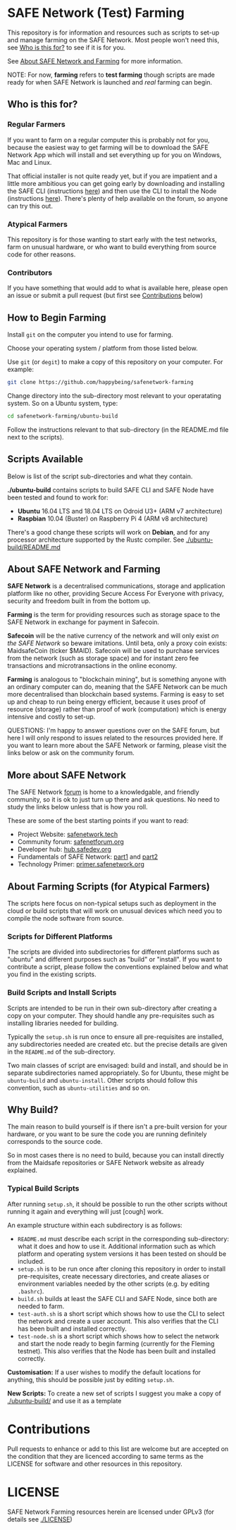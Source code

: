 # SAFE Network (Test) Farming

This repository is for information and resources such as scripts to set-up and manage farming on the SAFE Network. Most people won't need this, see [Who is this for?](#who-is-this-for) to see if it is for you.

See [About SAFE Network and Farming](#about-safe-network-and-farming) for more information.

NOTE: For now, **farming** refers to **test farming** though scripts are made ready for when SAFE Network is launched and *real* farming can begin.

## Who is this for?

### Regular Farmers
If you want to farm on a regular computer this is probably not for you, because the easiest way to get farming will be to download the SAFE Network App which will install and set everything up for you on Windows, Mac and Linux.

That official installer is not quite ready yet, but if you are impatient and a little more ambitious you can get going early by downloading and installing the SAFE CLI (instructions [here](https://github.com/maidsafe/sn_api/blob/master/sn_cli/README.md#download)) and then use the CLI to install the Node (instructions [here](https://github.com/maidsafe/sn_api/blob/master/sn_cli/README.md#node-install)). There's plenty of help available on the forum, so anyone can try this out.

### Atypical Farmers
This repository is for those wanting to start early with the test networks, farm on unusual hardware, or who want to build everything from source code for other reasons.

### Contributors
If you have something that would add to what is available here, please open an issue or submit a pull request (but first see [Contributions](#contributions) below)

## How to Begin Farming
Install `git` on the computer you intend to use for farming.

Choose your operating system / platform from those listed below.

Use `git` (or `degit`) to make a copy of this repository on your computer. For example:
```bash
git clone https://github.com/happybeing/safenetwork-farming
```
Change directory into the sub-directory most relevant to your operatating system. So on a Ubuntu system, type:

```bash
cd safenetwork-farming/ubuntu-build
```

Follow the instructions relevant to that sub-directory (in the README.md file next to the scripts).

## Scripts Available

Below is list of the script sub-directories and what they contain.

**./ubuntu-build** contains scripts to build SAFE CLI and SAFE Node have been tested and found to work for:

  - **Ubuntu** 16.04 LTS and 18.04 LTS on Odroid U3+ (ARM v7 architecture)
  - **Raspbian** 10.04 (Buster) on Raspberry Pi 4 (ARM v8 architecture)

  There's a good change these scripts will work on **Debian**, and for any processor architecture supported by the Rustc compiler. See [./ubuntu-build/README.md](./ubuntu-build/README.md)

## About SAFE Network and Farming
**SAFE Network** is a decentralised communications, storage and application platform like no other, providing Secure Access For Everyone with privacy, security and freedom built in from the bottom up.

**Farming** is the term for providing resources such as storage space to the SAFE Network in exchange for payment in Safecoin.

**Safecoin** will be the native currency of the network and will only exist *on the SAFE Network* so beware imitations. Until beta, only a proxy coin exists: MaidsafeCoin (ticker $MAID). Safecoin will be used to purchase services from the network (such as storage space) and for instant zero fee transactions and microtransactions in the online economy.

**Farming** is analogous to "blockchain mining", but is something anyone with an ordinary computer can do, meaning that the SAFE Network can be much more decentralised than blockchain based systems. Farming is easy to set up and cheap to run being energy efficient, because it uses proof of resource (storage) rather than proof of work (computation) which is energy intensive and costly to set-up.

QUESTIONS: I'm happy to answer questions over on the SAFE forum, but here I will only respond to issues related to the resources provided here. If you want to learn more about the SAFE Network or farming, please visit the links below or ask on the community forum.

## More about SAFE Network
The SAFE Network [forum](https://safenetforum.org) is home to a knowledgable, and friendly community, so it is ok to just turn up there and ask questions. No need to study the links below unless that is how you roll.

These are some of the best starting points if you want to read:

- Project Website: [safenetwork.tech](https://safenetwork.tech)
- Community forum: [safenetforum.org](https://safenetforum.org)
- Developer hub: [hub.safedev.org](https://hub.safedev.org/)
- Fundamentals of SAFE Network: [part1](https://safenetforum.org/t/founding-fundamentals-part-1/28615?u=happybeing) and [part2](https://safenetforum.org/t/founding-fundamentals-part-2/28614?u=happybeing)
- Technology Primer: [primer.safenetwork.org](https://primer.safenetwork.org)

## About Farming Scripts (for Atypical Farmers)

The scripts here focus on non-typical setups such as deployment in the cloud or build scripts that will work on unusual devices which need you to compile the node software from source.

### Scripts for Different Platforms
The scripts are divided into subdirectories for different platforms such as "ubuntu" and different purposes such as "build" or "install". If you want to contribute a script, please follow the conventions explained below and what you find in the existing scripts.

### Build Scripts and Install Scripts

Scripts are intended to be run in their own sub-directory after creating a copy on your computer. They should handle any pre-requisites such as installing libraries needed for building.

Typically the `setup.sh` is run once to ensure all pre-requisites are installed, any subdirectories needed are created etc. but the precise details are given in the `README.md` of the sub-directory.

Two main classes of script are envisaged: build and install, and should be in separate subdirectories named appropriately. So for Ubuntu, these might be `ubuntu-build` and `ubuntu-install`. Other scripts should follow this convention, such as `ubuntu-utilities` and so on.

## Why Build?
The main reason to build yourself is if there isn't a pre-built version for your hardware, or you want to be sure the code you are running definitely corresponds to the source code.

So in most cases there is no need to build, because you can install directly from the Maidsafe repositories or SAFE Network website as already explained.


### Typical Build Scripts
After running `setup.sh`, it should be possible to run the other scripts without running it again and everything will just [cough] work.

An example structure within each subdirectory is as follows:
- `README.md` must describe each script in the corresponding sub-directory: what it does and how to use it. Additional information such as which platform and operating system versions it has been tested on should be included.
- `setup.sh` is to be run once after cloning this repository in order to install pre-requisites, create necessary directories, and create aliases or environment variables needed by the other scripts (e.g. by editing `.bashrc`).
- `build.sh` builds at least the SAFE CLI and SAFE Node, since both are needed to farm.
- `test-auth.sh` is a short script which shows how to use the CLI to select the network and create a user account. This also verifies that the CLI has been built and installed correctly.
- `test-node.sh` is a short script which shows how to select the network and start the node ready to begin farming (currently for the Fleming testnet). This also verifies that the Node has been built and installed correctly.

**Customisation:** If a user wishes to modify the default locations for anything, this should be possible just by editing `setup.sh`.

**New Scripts:** To create a new set of scripts I suggest you make a copy of [./ubuntu-build/](./ubuntu-build) and use it as a template


# Contributions

Pull requests to enhance or add to this list are welcome but are accepted on the condition that they are licenced according to same terms as the LICENSE for software and other resources in this repository.

# LICENSE

SAFE Network Farming resources herein are licensed under GPLv3 (for details see [./LICENSE](./LICENSE))
